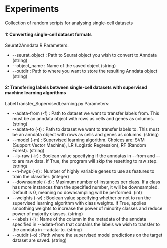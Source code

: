 # Experiments
Collection of random scripts for analysing single-cell datasets 

#### 1: Converting single-cell dataset formats 
Seurat2Anndata.R
Parameters: 
 * --seurat_object : Path to Seurat object you wish to convert to Anndata (string)
 * --object_name : Name of the saved object (string)
 * --outdir : Path to where you want to store the resulting Anndata object (string) 

#### 2: Transfering labels between single-cell datasets with supervised machine learning algorithms 
LabelTransfer_SupervisedLearning.py 
Parameters: 
 * --adata-from (-f) : Path to dataset we want to transfer labels from. This must be an anndata object with rows as cells and genes as columns. (string)
 * --adata-to (-t) : Path to dataset we want to transfer labels to. This must be an anndata object with rows as cells and genes as columns. (string)
 * --model (-m) : Supervised learning algorithm. Choices are: SVM (Support Vector Machine), LR (Logistic Regression), RF (Random Forest). (string) 
 * --is-raw (-ir) : Boolean value specifying if the anndatas in --from and --to are raw data. If True, the program will skip the resetting to raw step. (string)
 * --n-hvgs (-n) : Number of highly variable genes to use as features to train the classifier. (integer) 
 * --downsample (-d) : Maximum number of instances per class. If a class has more instances than the specified number, it will be downsampled. Default is 0, meaning no downsampling will be performed. (int) 
 * --weights (-w) : Boolean value specifying whether or not to run the supervised learning algorithm with class weights. If True, applies smoothing weights to increase the power of minority classes and reduce power of majority classes. (string)
 * --labels (-l) : Name of the column in the metadata of the anndata specified in --adata-from that contains the labels we wish to transfer to the anndata in --adata-to. (string)
 * --outdir (-o) : Path where the supervised model predictions on the target dataset are saved. (string)
